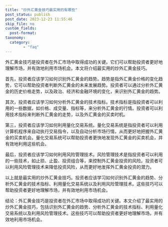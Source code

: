 ```yaml
---
title: "炒外汇黄金技巧最实用的有哪些"
post_status: publish
post_date: 2023-12-23 11:55:46
skip_file: no
custom_fields: 
  post-format: 
taxonomy:
  category:
        - "faq"
---
```


外汇黄金技巧是投资者在外汇市场中取得成功的关键。它们可以帮助投资者更好地理解市场，并有效地利用市场机会。本文将介绍最实用的炒外汇黄金技巧。

首先，投资者应该学习如何识别外汇黄金的趋势。趋势是指外汇黄金价格的变化趋势，它可以帮助投资者判断外汇黄金的未来发展趋势。投资者可以通过分析外汇黄金的历史价格走势，以及政治、经济和金融环境的变化，来识别外汇黄金的趋势。

其次，投资者应该学习如何分析外汇黄金的技术指标。技术指标是指投资者可以利用的一些数据，如价格、成交量、指标等，来分析外汇黄金的行情。投资者可以利用技术指标来判断外汇黄金的走势，以及外汇黄金的买卖时机。

第三，投资者应该学习如何利用量化交易系统。量化交易系统是指投资者可以利用计算机程序来自动执行交易指令，以及自动分析市场行情，从而更好地把握外汇黄金的买卖机会。量化交易系统可以帮助投资者更快地发现外汇黄金的买卖机会，并有效地利用这些机会。

最后，投资者应该学习如何利用风险管理技术。风险管理技术是指投资者可以利用的一些技术，如止损、止盈、投资组合等，来控制外汇黄金投资的风险。投资者可以利用风险管理技术来降低投资风险，从而更好地发挥外汇黄金投资的潜力。

以上就是最实用的炒外汇黄金技巧。投资者应该学习如何识别外汇黄金的趋势、分析外汇黄金的技术指标、利用量化交易系统以及利用风险管理技术。这些技巧可以帮助投资者更好地理解市场，并有效地利用市场机会。

结论：外汇黄金技巧是投资者在外汇市场中取得成功的关键。本文介绍了最实用的炒外汇黄金技巧，包括识别外汇黄金的趋势、分析外汇黄金的技术指标、利用量化交易系统以及利用风险管理技术。这些技巧可以帮助投资者更好地理解市场，并有效地利用市场机会。
